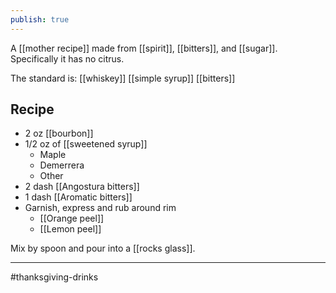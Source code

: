 ```yaml
---
publish: true
---
```


A [[mother recipe]] made from [[spirit]], [[bitters]], and [[sugar]]. Specifically it has no citrus.

The standard is: 
[[whiskey]]
[[simple syrup]]
[[bitters]]


## Recipe

* 2 oz [[bourbon]]
* 1/2 oz of [[sweetened syrup]]
	* Maple
	* Demerrera
	* Other
* 2 dash [[Angostura bitters]]
* 1 dash [[Aromatic bitters]]
* Garnish, express and rub around rim
	* [[Orange peel]]
	* [[Lemon peel]]

Mix by spoon and pour into a [[rocks glass]].

---
#thanksgiving-drinks 